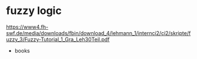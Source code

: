 fuzzy logic
===

https://www4.fh-swf.de/media/downloads/fbin/download_4/lehmann_1/internci2/ci2/skripte/fuzzy_3/Fuzzy-Tutorial_1_Gra_Leh30Teil.pdf


+ books